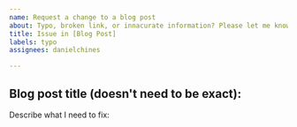 ```yaml
---
name: Request a change to a blog post
about: Typo, broken link, or innacurate information? Please let me know!
title: Issue in [Blog Post]
labels: typo
assignees: danielchines

---
```


## Blog post title (doesn't need to be exact):

Describe what I need to fix:
